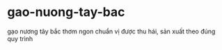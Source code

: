# gao-nuong-tay-bac
gạo nương tây bắc thơm ngon chuẩn vị được thu hái, sản xuất theo đúng quy trình
